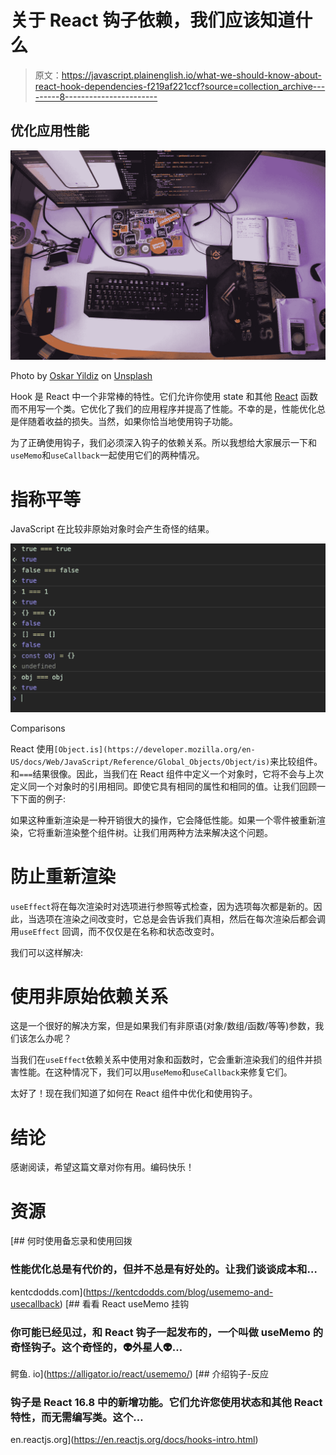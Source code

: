 # 关于 React 钩子依赖，我们应该知道什么

> 原文：<https://javascript.plainenglish.io/what-we-should-know-about-react-hook-dependencies-f219af221ccf?source=collection_archive---------8----------------------->

## 优化应用性能

![](img/45419026382a3d7841f14bbe5d9676c3.png)

Photo by [Oskar Yildiz](https://unsplash.com/@oskaryil?utm_source=unsplash&utm_medium=referral&utm_content=creditCopyText) on [Unsplash](https://unsplash.com/?utm_source=unsplash&utm_medium=referral&utm_content=creditCopyText)

Hook 是 React 中一个非常棒的特性。它们允许你使用 state 和其他 [React](https://en.reactjs.org) 函数而不用写一个类。它优化了我们的应用程序并提高了性能。不幸的是，性能优化总是伴随着收益的损失。当然，如果你恰当地使用钩子功能。

为了正确使用钩子，我们必须深入钩子的依赖关系。所以我想给大家展示一下和`useMemo`和`useCallback`一起使用它们的两种情况。

# 指称平等

JavaScript 在比较非原始对象时会产生奇怪的结果。

![](img/85d0aa2f0af923f4c532cb2130382059.png)

Comparisons

React 使用`[Object.is](https://developer.mozilla.org/en-US/docs/Web/JavaScript/Reference/Global_Objects/Object/is)`来比较组件。和`===`结果很像。因此，当我们在 React 组件中定义一个对象时，它将不会与上次定义同一个对象时的引用相同。即使它具有相同的属性和相同的值。让我们回顾一下下面的例子:

如果这种重新渲染是一种开销很大的操作，它会降低性能。如果一个零件被重新渲染，它将重新渲染整个组件树。让我们用两种方法来解决这个问题。

# 防止重新渲染

`useEffect`将在每次渲染时对选项进行参照等式检查，因为选项每次都是新的。因此，当选项在渲染之间改变时，它总是会告诉我们真相，然后在每次渲染后都会调用`useEffect` 回调，而不仅仅是在名称和状态改变时。

我们可以这样解决:

# 使用非原始依赖关系

这是一个很好的解决方案，但是如果我们有非原语(对象/数组/函数/等等)参数，我们该怎么办呢？

当我们在`useEffect`依赖关系中使用对象和函数时，它会重新渲染我们的组件并损害性能。在这种情况下，我们可以用`useMemo`和`useCallback`来修复它们。

太好了！现在我们知道了如何在 React 组件中优化和使用钩子。

# 结论

感谢阅读，希望这篇文章对你有用。编码快乐！

# 资源

[](https://kentcdodds.com/blog/usememo-and-usecallback) [## 何时使用备忘录和使用回拨

### 性能优化总是有代价的，但并不总是有好处的。让我们谈谈成本和…

kentcdodds.com](https://kentcdodds.com/blog/usememo-and-usecallback) [](https://alligator.io/react/usememo/) [## 看看 React useMemo 挂钩

### 你可能已经见过，和 React 钩子一起发布的，一个叫做 useMemo 的奇怪钩子。这个奇怪的，👽外星人👽…

鳄鱼. io](https://alligator.io/react/usememo/) [](https://en.reactjs.org/docs/hooks-intro.html) [## 介绍钩子-反应

### 钩子是 React 16.8 中的新增功能。它们允许您使用状态和其他 React 特性，而无需编写类。这个…

en.reactjs.org](https://en.reactjs.org/docs/hooks-intro.html)